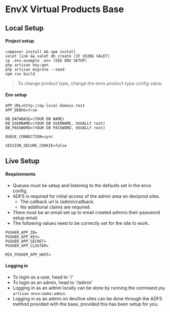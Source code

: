 # EnvX Virtual Products Base

## Local Setup
#### Project setup
```
composer install && npm install
valet link && valet db create (IF USING VALET)
cp .env.example .env (SEE ENV SETUP)
php artisan key:gen
php artisan migrate --seed
npm run build
```
> To change product type, change the envx.product-type config value.

#### Env setup
```
APP_URL=http://my-local-domain.test
APP_DEBUG=true

DB_DATABASE=(YOUR DB NAME)
DB_USERNAME=(YOUR DB USERNAME, USUALLY root)
DB_PASSWORD=(YOUR DB PASSWORD, USUALLY root)

QUEUE_CONNECTION=sync

SESSION_SECURE_COOKIE=false
```

## Live Setup
#### Requirements
* Queues must be setup and listening to the defaults set in the envx config.
* ADFS is required for initial access of the admin area on dev/prod sites. 
    - The callback url is /admin/callback. 
    - No additional claims are required.
* There must be an email set up to email created admins their password setup email.
* The following values need to be correctly set for the site to work.
```
PUSHER_APP_ID=
PUSHER_APP_KEY=
PUSHER_APP_SECRET=
PUSHER_APP_CLUSTER=

MIX_PUSHER_APP_HOST=
```

#### Logging in
* To login as a user, head to '/'
* To login as an admin, head to '/admin'
* Logging in as an admin locally can be done by running the command `php artisan envx:make:admin`.
* Logging in as an admin on dev/live sites can be done through the ADFS method provided with the base, provided this has been setup for you.

